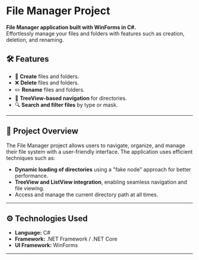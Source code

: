 # File Manager Project  

**File Manager application built with WinForms in C#.**  
Effortlessly manage your files and folders with features such as creation, deletion, and renaming.  

## 🛠️ Features  

- 📂 **Create** files and folders.  
- ❌ **Delete** files and folders.  
- ✏️ **Rename** files and folders.  
- 📂 **TreeView-based navigation** for directories.  
- 🔍 **Search and filter files** by type or mask.

---

## 📖 Project Overview  

The File Manager project allows users to navigate, organize, and manage their file system with a user-friendly interface. The application uses efficient techniques such as:  

- **Dynamic loading of directories** using a "fake node" approach for better performance.  
- **TreeView and ListView integration**, enabling seamless navigation and file viewing.  
- Access and manage the current directory path at all times.  

---
## ⚙️ Technologies Used  

- **Language:** C#  
- **Framework:** .NET Framework / .NET Core  
- **UI Framework:** WinForms  

---
